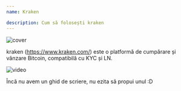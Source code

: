 ```yaml
---
name: Kraken

description: Cum să folosești kraken
---
```


![cover](assets/cover.webp)

kraken (https://www.kraken.com/) este o platformă de cumpărare și vânzare Bitcoin, compatibilă cu KYC și LN.

![video](https://www.youtube.com/watch?v=ZCGXl5A2Hbc)

Încă nu avem un ghid de scriere, nu ezita să propui unul :D